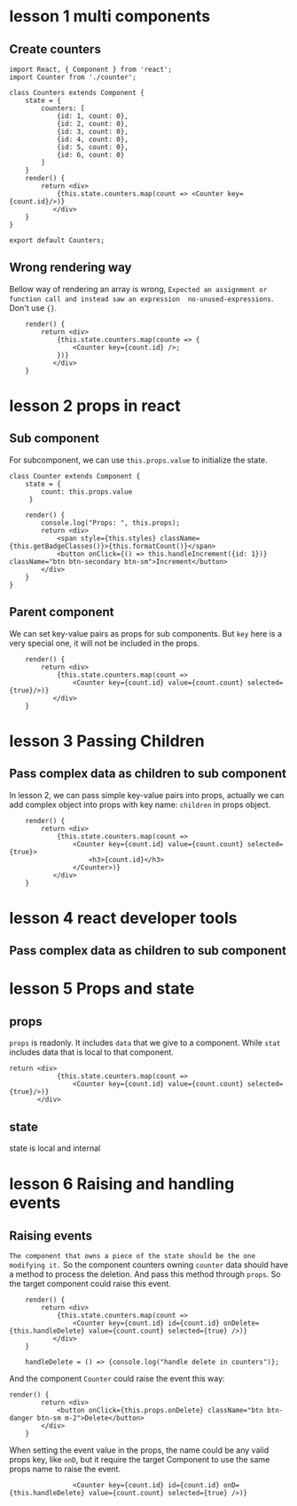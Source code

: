 # lesson 1 multi components
## Create counters
```
import React, { Component } from 'react';
import Counter from './counter';

class Counters extends Component {
    state = { 
        counters: [
            {id: 1, count: 0},
            {id: 2, count: 0},
            {id: 3, count: 0},
            {id: 4, count: 0},
            {id: 5, count: 0},
            {id: 6, count: 0}
        ]
    }
    render() { 
        return <div>
            {this.state.counters.map(count => <Counter key={count.id}/>)}
           </div>
    }
}
 
export default Counters;
```
## Wrong rendering way
Bellow way of rendering an array is wrong, `Expected an assignment or function call and instead saw an expression  no-unused-expressions`. Don't use `{}`.
```
    render() { 
        return <div>
            {this.state.counters.map(counte => {
                <Counter key={count.id} />;
            })}
           </div>
    }
```
# lesson 2 props in react
## Sub component
For subcomponent, we can use `this.props.value` to initialize the state.
```
class Counter extends Component {
    state = {
        count: this.props.value
     }

    render() { 
        console.log("Props: ", this.props);
        return <div>
            <span style={this.styles} className={this.getBadgeClasses()}>{this.formatCount()}</span>
            <button onClick={() => this.handleIncrement({id: 1})} className="btn btn-secondary btn-sm">Increment</button>
        </div>
    }
}
```
## Parent component
We can set key-value pairs as props for sub components. But `key` here is a very special one, it will not be included in the props.
```
    render() { 
        return <div>
            {this.state.counters.map(count => 
                <Counter key={count.id} value={count.count} selected={true}/>)}
           </div>
    }
```
# lesson 3 Passing Children
## Pass complex data as children to sub component
In lesson 2, we can pass simple key-value pairs into props, actually we can add complex object into props with key name: `children` in props object. 
```
    render() { 
        return <div>
            {this.state.counters.map(count => 
                <Counter key={count.id} value={count.count} selected={true}>
                    <h3>{count.id}</h3>
                </Counter>)}
           </div>
    }
```

# lesson 4 react developer tools
## Pass complex data as children to sub component
# lesson 5 Props and state
## props
`props` is readonly. It includes `data` that we give to a component. While `stat` includes data that is local to that component.
```
return <div>
            {this.state.counters.map(count => 
                <Counter key={count.id} value={count.count} selected={true}/>)}
       </div>
```
## state
state is local and internal
# lesson 6 Raising and handling events
## Raising events
`The component that owns a piece of the state should be the one modifying it.` So the component counters owning `counter` data should have a method to process the deletion. And pass this method through `props`. So the target component could raise this event.
```
    render() { 
        return <div>
            {this.state.counters.map(count => 
                <Counter key={count.id} id={count.id} onDelete={this.handleDelete} value={count.count} selected={true} />)}
           </div>
    }

    handleDelete = () => {console.log("handle delete in counters")};
```
And the component `Counter` could raise the event this way:
```
render() { 
        return <div>
            <button onClick={this.props.onDelete} className="btn btn-danger btn-sm m-2">Delete</button>
        </div>
    }
```
When setting the event value in the props, the name could be any valid props key, like `onD`, but it require the target Component to use the same props name to raise the event.
```
                <Counter key={count.id} id={count.id} onD={this.handleDelete} value={count.count} selected={true} />)}
```